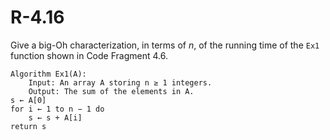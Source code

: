 # R-4.16

Give a big-Oh characterization, in terms of _n_, of the running time of the `Ex1` function shown in Code Fragment 4.6.

    Algorithm Ex1(A):
        Input: An array A storing n ≥ 1 integers.
        Output: The sum of the elements in A.
    s ← A[0]
    for i ← 1 to n − 1 do
        s ← s + A[i]
    return s
